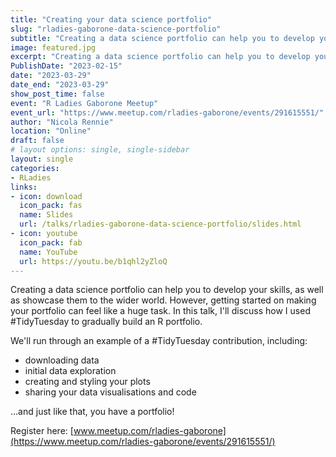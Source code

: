 ```yaml
---
title: "Creating your data science portfolio"
slug: "rladies-gaborone-data-science-portfolio"
subtitle: "Creating a data science portfolio can help you to develop your skills, and well as showcase them to the wider world. In this talk, we'll discuss how to build a portfolio with #TidyTuesday."
image: featured.jpg
excerpt: "Creating a data science portfolio can help you to develop your skills, and well as showcase them to the wider world. In this talk, we'll discuss how to build a portfolio with #TidyTuesday."
PublishDate: "2023-02-15"
date: "2023-03-29"
date_end: "2023-03-29"
show_post_time: false
event: "R Ladies Gaborone Meetup"
event_url: "https://www.meetup.com/rladies-gaborone/events/291615551/"
author: "Nicola Rennie"
location: "Online"
draft: false
# layout options: single, single-sidebar
layout: single
categories:
- RLadies
links:
- icon: download
  icon_pack: fas
  name: Slides
  url: /talks/rladies-gaborone-data-science-portfolio/slides.html
- icon: youtube
  icon_pack: fab
  name: YouTube
  url: https://youtu.be/b1qhl2yZloQ
---
```


Creating a data science portfolio can help you to develop your skills, as well as showcase them to the wider world. However, getting started on making your portfolio can feel like a huge task. In this talk, I'll discuss how I used #TidyTuesday to gradually build an R portfolio.

We'll run through an example of a #TidyTuesday contribution, including:

* downloading data
* initial data exploration
* creating and styling your plots
* sharing your data visualisations and code

...and just like that, you have a portfolio!

Register here: [www.meetup.com/rladies-gaborone](https://www.meetup.com/rladies-gaborone/events/291615551/)
